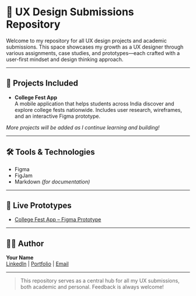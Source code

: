 # 🎨 UX Design Submissions Repository

Welcome to my repository for all UX design projects and academic submissions. This space showcases my growth as a UX designer through various assignments, case studies, and prototypes—each crafted with a user-first mindset and design thinking approach.

---

## 🧠 Projects Included

- **College Fest App**  
  A mobile application that helps students across India discover and explore college fests nationwide. Includes user research, wireframes, and an interactive Figma prototype.

*More projects will be added as I continue learning and building!*

---

## 🛠️ Tools & Technologies

- Figma  
- FigJam  
- Markdown *(for documentation)*

---

## 🔗 Live Prototypes

- [College Fest App – Figma Prototype](https://www.figma.com/file/your-link-here)

---

## 🙋‍♂️ Author

**Your Name**  
[LinkedIn](https://www.linkedin.com/in/your-link/) | [Portfolio](https://yourportfolio.com) | [Email](mailto:your@email.com)

---

> This repository serves as a central hub for all my UX submissions, both academic and personal. Feedback is always welcome!
